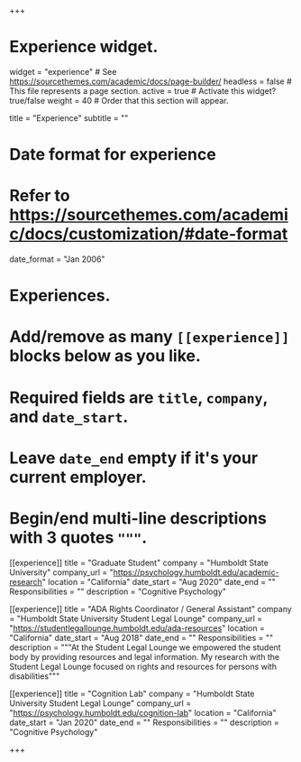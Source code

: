 +++
# Experience widget.
widget = "experience"  # See https://sourcethemes.com/academic/docs/page-builder/
headless = false  # This file represents a page section.
active = true  # Activate this widget? true/false
weight = 40  # Order that this section will appear.

title = "Experience"
subtitle = ""

# Date format for experience
#   Refer to https://sourcethemes.com/academic/docs/customization/#date-format
date_format = "Jan 2006"

# Experiences.
#   Add/remove as many `[[experience]]` blocks below as you like.
#   Required fields are `title`, `company`, and `date_start`.
#   Leave `date_end` empty if it's your current employer.
#   Begin/end multi-line descriptions with 3 quotes `"""`.
[[experience]]
  title = "Graduate Student"
  company = "Humboldt State University"
  company_url = "https://psychology.humboldt.edu/academic-research"
  location = "California"
  date_start = "Aug 2020"
  date_end = ""
  Responsibilities = ""
  description = "Cognitive Psychology"

[[experience]]
  title = "ADA Rights Coordinator / General Assistant"
  company = "Humboldt State University Student Legal Lounge"
  company_url = "https://studentlegallounge.humboldt.edu/ada-resources"
  location = "California"
  date_start = "Aug 2018"
  date_end = ""
  Responsibilities = ""
  description = """At the Student Legal Lounge we empowered the student body by providing resources and legal information. My research with the Student Legal Lounge focused on rights and resources for persons with disabilities"""
  
[[experience]]
  title = "Cognition Lab"
  company = "Humboldt State University Student Legal Lounge"
  company_url = "https://psychology.humboldt.edu/cognition-lab"
  location = "California"
  date_start = "Jan 2020"
  date_end = ""
  Responsibilities = ""
  description = "Cognitive Psychology"


+++

